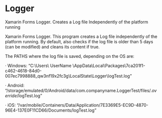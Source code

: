 # Logger
Xamarin Forms Logger. Creates a Log file Independently of the platform running

Xamarin Forms Logger. This program creates a Log file independently of the platform running. By default, also checks if the log file is
 older than 5 days (can be modified) and cleans its content if true. 

The PATHS where the log file is saved, depending on the OS are:

· Windows: “C:\Users\ UserName \AppData\Local\Packages\7ca201f1-c462-4618-84d0-007ec7998888_qw3nf19x2fc3g\LocalState\Logger\logTest.log”

· Android: “/storage/emulated/0/Android/data/com.companyname.LoggerTest/files/._override_/logTest.log”

· iOS: “/var/mobile/Containers/Data/Application/7E3369E5-EC9D-4870-96E4-137E0F11CD66/Documents/logTest.log”
